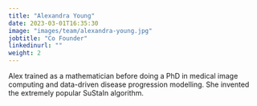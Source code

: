 ```yaml
---
title: "Alexandra Young"
date: 2023-03-01T16:35:30
image: "images/team/alexandra-young.jpg"
jobtitle: "Co Founder"
linkedinurl: ""
weight: 2
---
```


Alex trained as a mathematician before doing a PhD in medical image computing and data-driven disease progression modelling. She invented the extremely popular SuStaIn algorithm.